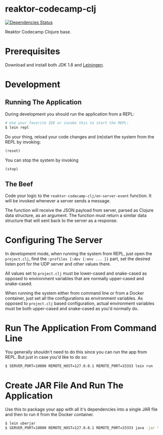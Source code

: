 # reaktor-codecamp-clj

[![Dependencies Status](https://jarkeeper.com/elahti/reaktor-codecamp-clj/status.svg)](https://jarkeeper.com/elahti/reaktor-codecamp-clj)

Reaktor Codecamp Clojure base.

# Prerequisites

Download and install both JDK 1.8 and [Leiningen](http://leiningen.org/).

# Development

## Running The Application

During development you should run the application from a REPL:

```bash
# Use your favorite IDE or invoke this to start the REPL:
$ lein repl
```

Do your thing, reload your code changes and (re)start the system from the REPL by invoking:

```clojure
(reset)
```

You can stop the system by invoking

```clojure
(stop)
```

## The Beef

Code your logic to the `reaktor-codecamp-clj/on-server-event` function. It will be invoked whenever a server sends a message.

The function will receive the JSON payload from server, parsed as Clojure data structure, as an argument. The function must return a similar data structure that will sent back to the server as a response.

# Configuring The Server

In development mode, when running the system from REPL, just open the `project.clj`, find the `:profiles {:dev {:env ... }}` part, set the desired listen port for the UDP server and other values there.

All values set to `project.clj` must be lower-cased and snake-cased as opposed to environment variables that are normally upper-cased and snake-cased.

When running the system either from command line or from a Docker container, just set all the configurations as environment variables. As opposed to `project.clj` based configuration, actual environment variables must be both upper-cased and snake-cased as you'd normally do.

# Run The Application From Command Line

You generally shouldn't need to do this since you can run the app from REPL. But just in case you'd like to do so:

```bash
$ SERVER_PORT=10000 REMOTE_HOST=127.0.0.1 REMOTE_PORT=33333 lein run
```

# Create JAR File And Run The Application

Use this to package your app with all it's dependencies into a single JAR file and then to run it from the Docker container.

```bash
$ lein uberjar
$ SERVER_PORT=10000 REMOTE_HOST=127.0.0.1 REMOTE_PORT=33333 java -jar target/uberjar/reaktor-codecamp-clj-0.1.0-SNAPSHOT-standalone.jar
```
